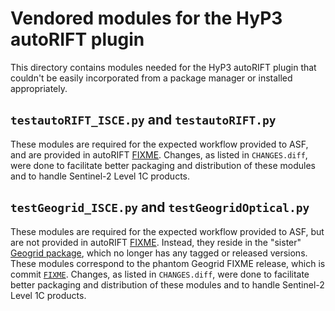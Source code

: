 # Vendored modules for the HyP3 autoRIFT plugin

This directory contains modules needed for the HyP3 autoRIFT plugin that couldn't
be easily incorporated from a package manager or installed appropriately.

## `testautoRIFT_ISCE.py` and `testautoRIFT.py`

These modules are required for the expected workflow provided to ASF, and are
provided in autoRIFT 
[FIXME](https://github.com/leiyangleon/autoRIFT/releases/tag/FIXME).
Changes, as listed in `CHANGES.diff`, were done to facilitate better packaging 
and distribution of these modules and to handle Sentinel-2 Level 1C products. 

## `testGeogrid_ISCE.py` and `testGeogridOptical.py`

These modules are required for the expected workflow provided to ASF, but are
not provided in autoRIFT 
[FIXME](https://github.com/leiyangleon/autoRIFT/releases/tag/FIXME).
Instead, they reside in the "sister" 
[Geogrid package](https://github.com/leiyangleon/Geogrid), 
which no longer has any tagged or released versions. These modules correspond to
the phantom Geogrid FIXME release, which is commit [`FIXME`]().
Changes, as listed in `CHANGES.diff`, were done to facilitate better packaging 
and distribution of these modules and to handle Sentinel-2 Level 1C products. 
